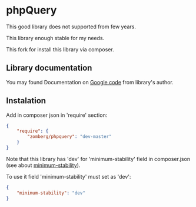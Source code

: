 phpQuery
========

This good library does not supported from few years.

This library enough stable for my needs.

This fork for install this library via composer.


Library documentation
---

You may found Documentation on [Google code](http://code.google.com/p/phpquery/) from library's author.



Instalation
---

Add in composer json in 'require' section:


```json
{
    "require": {
        "zomberg/phpquery": "dev-master"
    }
}
```

Note that this library has 'dev' for 'minimum-stability' field in composer.json (see about [minimum-stability](http://getcomposer.org/doc/04-schema.md#minimum-stability)).

To use it field 'minimum-stability' must set as 'dev':

```json
{
    "minimum-stability": "dev"
}
```

